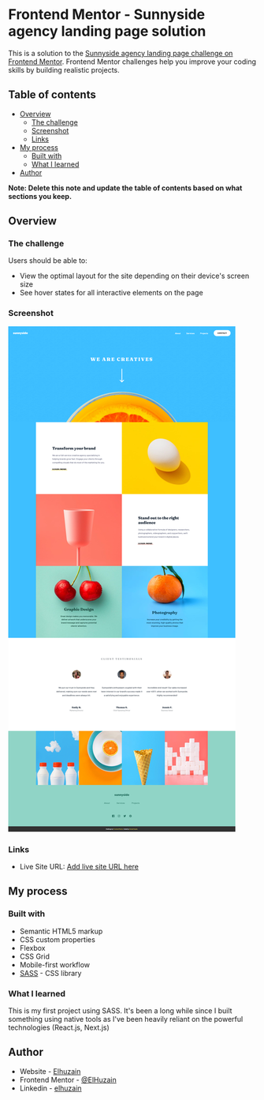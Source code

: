 # Frontend Mentor - Sunnyside agency landing page solution

This is a solution to the [Sunnyside agency landing page challenge on Frontend Mentor](https://www.frontendmentor.io/challenges/sunnyside-agency-landing-page-7yVs3B6ef). Frontend Mentor challenges help you improve your coding skills by building realistic projects.

## Table of contents

- [Overview](#overview)
  - [The challenge](#the-challenge)
  - [Screenshot](#screenshot)
  - [Links](#links)
- [My process](#my-process)
  - [Built with](#built-with)
  - [What I learned](#what-i-learned)
- [Author](#author)

**Note: Delete this note and update the table of contents based on what sections you keep.**

## Overview

### The challenge

Users should be able to:

- View the optimal layout for the site depending on their device's screen size
- See hover states for all interactive elements on the page

### Screenshot

![](./screenshot.png)

### Links

- Live Site URL: [Add live site URL here](https://elhuzain.github.io/sunnyside-agency)

## My process

### Built with

- Semantic HTML5 markup
- CSS custom properties
- Flexbox
- CSS Grid
- Mobile-first workflow
- [SASS](https://sass-lang.com/) - CSS library

### What I learned

This is my first project using SASS. It's been a long while since I built something using native tools as I've been heavily reliant on the powerful technologies (React.js, Next.js)

## Author

- Website - [Elhuzain](https://elhuzain.github.io/Portfolio)
- Frontend Mentor - [@ElHuzain](https://www.frontendmentor.io/profile/ElHuzain)
- Linkedin - [elhuzain](https://www.linkedin.com/in/elhuzain/)
